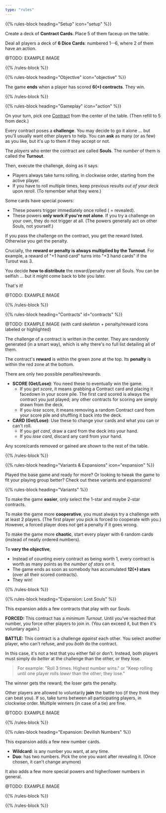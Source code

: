 ```yaml
---
type: "rules"
---
```


{{% rules-block heading="Setup" icon="setup" %}}

Create a deck of **Contract Cards**. Place 5 of them faceup on the table.

Deal all players a deck of **6 Dice Cards**: numbered 1--6, where 2 of them have an action.

@TODO: EXAMPLE IMAGE

{{% /rules-block %}}

{{% rules-block heading="Objective" icon="objective" %}}

The game **ends** when a player has scored **6(+) contracts**. They win.

{{% /rules-block %}}

{{% rules-block heading="Gameplay" icon="action" %}}

On your turn, pick one [Contract](#contracts) from the center of the table. (Then refill to 5 from deck.)

Every contract poses a **challenge**. You may decide to go it alone ... but you'll usually want other players to help. You can **ask** as many (or as few) as you like, but it's up to them if they accept or not.

The _players_ who enter the contract are called **Souls**. The _number_ of them is called the **Turnout**.

Then, execute the challenge, doing as it says. 
* Players always take turns rolling, in clockwise order, starting from the active player.
* If you have to roll multiple times, keep previous results _out of your deck_ upon reroll. (To remember what they were.)

Some cards have special powers: 
* These powers trigger immediately once rolled ( = revealed). 
* These powers **only work if you're not alone**. If you try a challenge on your own, they do not trigger at all. (The powers generally act on other Souls, not yourself.)

If you pass the challenge on the contract, you get the reward listed. Otherwise you get the penalty.

Crucially, the **reward or penalty is always multiplied by the Turnout**. For example, a reward of "+1 hand card" turns into "+3 hand cards" if the Turout was 3.

You decide **how to distribute** the reward/penalty over all Souls. You can be selfish ... but it might come back to bite you later.

That's it!

@TODO: EXAMPLE IMAGE

{{% /rules-block %}}

{{% rules-block heading="Contracts" id="contracts" %}}

@TODO: EXAMPLE IMAGE (with card skeleton + penalty/reward icons labeled or highlighted)

The challenge of a contract is written in the center. They are randomly generated (in a smart way), which is why there's no full list detailing all of them.

The contract's **reward** is within the green zone at the top. Its **penalty** is within the red zone at the bottom.

There are only two possible penalties/rewards.

* **SCORE (Get/Lose)**: You need these to eventually win the game.
  * If you _get score_, it means grabbing a Contract card and placing it facedown in your score pile. The first card scored is always the contract you just played; any other contracts for scoring are simply drawn from the deck.
  * If you _lose_ score, it means removing a random Contract card from your score pile and shuffling it back into the deck.
* **CARD (Get/Lose)**: Use these to change your cards and what you can or can't roll.
  * If you _get card_, draw a card from the deck into your hand.
  * If you _lose card_, discard any card from your hand.

Any score/cards removed or gained are _shown_ to the rest of the table.

{{% /rules-block %}}

{{% rules-block heading="Variants & Expansions" icon="expansion" %}}

Played the base game and ready for more? Or looking to tweak the game to fit your playing group better? Check out these variants and expansions!

{{% rules-block heading="Variants" %}}

To make the game **easier**, only select the 1-star and maybe 2-star contracts.

To make the game more **cooperative**, you must always try a challenge with at least 2 players. (The first player you pick is forced to cooperate with you.) However, a forced player does _not_ get a penalty if it goes wrong.

To make the game more **chaotic**, start every player with 6 random cards (instead of neatly ordered numbers).

To **vary the objective**,
* Instead of counting every contract as being worth 1, every contract is worth as many points as the _number of stars_ on it.
* The game ends as soon as somebody has accumulated **12(+) stars** (over all their scored contracts).
* They win!

{{% /rules-block %}}

{{% rules-block heading="Expansion: Lost Souls" %}}

This expansion adds a few contracts that play with our Souls.

**FORCED:** This contract has a _minimum Turnout_. Until you've reached that number, you force other players to join in. (You can exceed it, but then it's voluntary again.)

**BATTLE:** This contract is a challenge _against_ each other. You select another player, who can't refuse, and you _both_ do the contract. 

In this case, it's not a test that you either fail or don't. Instead, both players must simply do _better_ at the challenge than the other, or they lose.

> For example: "Roll 3 times. Highest number wins." or "Keep rolling until one player rolls _lower_ than the other; they lose."

The winner gets the reward; the loser gets the penalty.

Other players are allowed to voluntarily **join** the battle too (if they think they can beat you). If so, take turns between all participating players, in clockwise order. Multiple winners (in case of a tie) are fine.

@TODO: EXAMPLE IMAGE

{{% /rules-block %}}

{{% rules-block heading="Expansion: Devilish Numbers" %}}

This expansion adds a few new number cards.

* **Wildcard**: is any number you want, at any time.
* **Duo**: has two numbers. Pick the one you want after revealing it. (Once chosen, it can't change anymore)

It also adds a few more special powers and higher/lower numbers in general.

@TODO: EXAMPLE IMAGE

{{% /rules-block %}}

{{% /rules-block %}}



